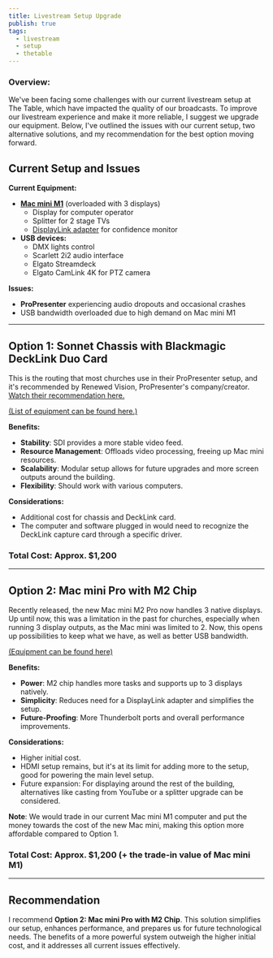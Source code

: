 ```yaml
---
title: Livestream Setup Upgrade
publish: true
tags:
  - livestream
  - setup
  - thetable
---
```

### Overview:
We've been facing some challenges with our current livestream setup at The Table, which have impacted the quality of our broadcasts. To improve our livestream experience and make it more reliable, I suggest we upgrade our equipment. Below, I've outlined the issues with our current setup, two alternative solutions, and my recommendation for the best option moving forward.

## Current Setup and Issues

**Current Equipment:**
- [**Mac mini M1**](https://support.apple.com/en-us/111894) (overloaded with 3 displays)
  - Display for computer operator
  - Splitter for 2 stage TVs
  - [DisplayLink adapter](https://www.amazon.com/StarTech-com-HDMI-External-Video-Adapter/dp/B00O6G5ZGI/ref=sr_1_32?crid=31NBAEGDQ5BL1&dib=eyJ2IjoiMSJ9.kOq7iS70QFi-57VrnWXjk4d_c_-WZnEEKJVX97CqvUXEso7OJXRP8GfdWuCYPyCJPuPju9fQAa7d3Lvhpl-XQLnRDlJSN69dd_3EkD7y5_Y.TB-rI4l4oabg7fl_TxQf0DyB4u-pR9vPtAiUojd67oA&dib_tag=se&keywords=displaylink%2Badapter&qid=1721911596&s=electronics&sprefix=displaylink%2Celectronics%2C119&sr=1-32&th=1) for confidence monitor
- **USB devices:**
  - DMX lights control
  - Scarlett 2i2 audio interface
  - Elgato Streamdeck
  - Elgato CamLink 4K for PTZ camera

**Issues:**
- **ProPresenter** experiencing audio dropouts and occasional crashes
- USB bandwidth overloaded due to high demand on Mac mini M1

---

## Option 1: Sonnet Chassis with Blackmagic DeckLink Duo Card

This is the routing that most churches use in their ProPresenter setup, and it's recommended by Renewed Vision, ProPresenter's company/creator. [Watch their recommendation here.](https://youtu.be/y58_OaynoMc)

[(List of equipment can be found here.)](https://www.bnh.com/wish/6ef3a0c878d3f2d68856ef070d988518/)

**Benefits:**
- **Stability**: SDI provides a more stable video feed.
- **Resource Management**: Offloads video processing, freeing up Mac mini resources.
- **Scalability**: Modular setup allows for future upgrades and more screen outputs around the building.
- **Flexibility**: Should work with various computers.

**Considerations:**
- Additional cost for chassis and DeckLink card.
- The computer and software plugged in would need to recognize the DeckLink capture card through a specific driver.

### **Total Cost**: Approx. $1,200

---

## Option 2: Mac mini Pro with M2 Chip

Recently released, the new Mac mini M2 Pro now handles 3 native displays. Up until now, this was a limitation in the past for churches, especially when running 3 display outputs, as the Mac mini was limited to 2. Now, this opens up possibilities to keep what we have, as well as better USB bandwidth.

[(Equipment can be found here)](https://www.bhphotovideo.com/c/product/1746367-REG/apple_mnh73ll_a_mac_mini_with_m2.html)

**Benefits:**
- **Power**: M2 chip handles more tasks and supports up to 3 displays natively.
- **Simplicity**: Reduces need for a DisplayLink adapter and simplifies the setup.
- **Future-Proofing**: More Thunderbolt ports and overall performance improvements.

**Considerations:**
- Higher initial cost.
- HDMI setup remains, but it's at its limit for adding more to the setup, good for powering the main level setup.
- Future expansion: For displaying around the rest of the building, alternatives like casting from YouTube or a splitter upgrade can be considered.

**Note**: We would trade in our current Mac mini M1 computer and put the money towards the cost of the new Mac mini, making this option more affordable compared to Option 1.

### **Total Cost**: Approx. $1,200 (+ the trade-in value of Mac mini M1)

---

## Recommendation

I recommend **Option 2: Mac mini Pro with M2 Chip**. This solution simplifies our setup, enhances performance, and prepares us for future technological needs. The benefits of a more powerful system outweigh the higher initial cost, and it addresses all current issues effectively.
